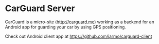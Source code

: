CarGuard Server
===============

CarGuard is a micro-site (http://carguard.me) working as a backend for an Android app for guarding your car by using GPS positioning.

Check out Android client app at https://github.com/jarmo/carguard-client
